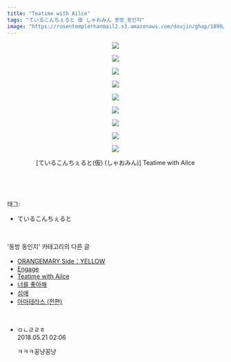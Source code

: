 ```yaml
---
title: "Teatime with Ailce"
tags: "ているこんちぇると 仮 しゃおみん 동방_동인지"
image: "https://rosentemplerhanmail2.s3.amazonaws.com/doujin/ghap/1890/001.jpg"
---
```

<div class="article">
<p style="text-align: center; clear: none; float: none;"><img src="{{ site.imgserver12 }}/ghap/1890/001.jpg"/></p>
<p style="text-align: center; clear: none; float: none;"><img src="{{ site.imgserver12 }}/ghap/1890/002.jpg"/></p>
<p style="text-align: center; clear: none; float: none;"><img src="{{ site.imgserver12 }}/ghap/1890/003.jpg"/></p>
<p style="text-align: center; clear: none; float: none;"><img src="{{ site.imgserver12 }}/ghap/1890/004.jpg"/></p>
<p style="text-align: center; clear: none; float: none;"><img src="{{ site.imgserver12 }}/ghap/1890/005.jpg"/></p>
<p style="text-align: center; clear: none; float: none;"><img src="{{ site.imgserver12 }}/ghap/1890/006.jpg"/></p>
<p style="text-align: center; clear: none; float: none;"><img src="{{ site.imgserver12 }}/ghap/1890/007.jpg"/></p>
<p style="text-align: center; clear: none; float: none;"><img src="{{ site.imgserver12 }}/ghap/1890/008.jpg"/></p>
<p style="text-align: center; clear: none; float: none;"><img src="{{ site.imgserver12 }}/ghap/1890/009.jpg"/></p>
<p style="text-align: center; clear: none; float: none;">[ているこんちぇると(仮) (しゃおみん)] Teatime with Ailce</p>
<p><br/></p>
</div><br/>
<div class="tagTrail">
<p>태그: </p>
<ul>
<li>ているこんちぇると</li>
</ul>
</div><br/>
<div class="another">
<p>'동방 동인지' 카테고리의 다른 글</p>
<ul>
<li><a href="/ghap_1892">ORANGEMARY Side：YELLOW</a></li>
<li><a href="/ghap_1891">Engage</a></li>
<li><a href="/ghap_1890">Teatime with Ailce</a></li>
<li><a href="/ghap_1889">너를 좋아해</a></li>
<li><a href="/ghap_1888">심애</a></li>
<li><a href="/ghap_1887">아마테라스 (전편)</a></li>
</ul>
</div><br/>
<div class="cb_module cb_fluid">
<div class="cb_wrt cb_profile">
<div class="comment">
<ul>
<li class="cb_thumb_off" id="comment15259266">
<div class="cb_comment_area">
<div class="cb_info_area">
<div class="cb_section">
<span class="cb_nick_name">ㅁㄴㄹㄹㅎ</span>
</div>
<div class="cb_section">
<span class="cb_date">2018.05.21 02:06 </span>
</div>
</div>
<div class="cb_dsc_comment">
<p class="cb_dsc">
											ㅋㅋㅋ꽁냥꽁냥
										</p>
</div>
</div></li>
</ul>
</div>
</div><!-- commentList close -->
</div><br/>
